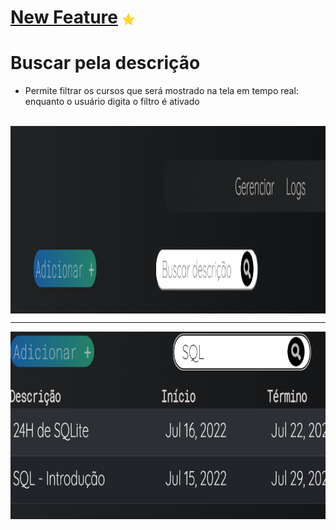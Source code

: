   # [New Feature](https://github.com/samuelvictorol/Semana1Cast/edit/main/Features/FeatureBuscarDescricao.md) <img align="center" height="20px" width="20px" src="/Features/img/new.png" alt="nova feature"/>
 
 # Buscar pela descrição 
 
 - Permite filtrar os cursos que será mostrado na tela em tempo real: enquanto o usuário digita o filtro é ativado

 <div style="display: inline_block"><br>
  <img  align="center" height="300px" width="100%" src="/Features/img/buscar.png" alt="ft1"/>  
   <hr/>
  <img margin-top="20px" align="center" height="300px" width="100%" src="/Features/img/buscar2.png" alt="ft2"/>  
 </div> 
 
